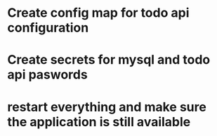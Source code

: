# Create config map for todo api configuration

# Create secrets for mysql and todo api paswords

# restart everything and make sure the application is still available

